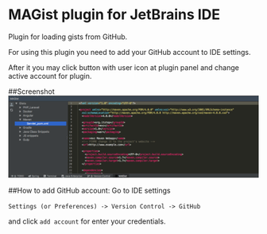 # MAGist plugin for JetBrains IDE
Plugin for loading gists from GitHub.

For using this plugin you need to add your GitHub account to IDE settings.

After it you may click button with user icon at plugin panel and change active account for plugin.

##Screenshot
![alt screenshot](screen.png)

##How to add GitHub account:
Go to IDE settings

`Settings (or Preferences) -> Version Control -> GitHub`

and click `add account` for enter your credentials.